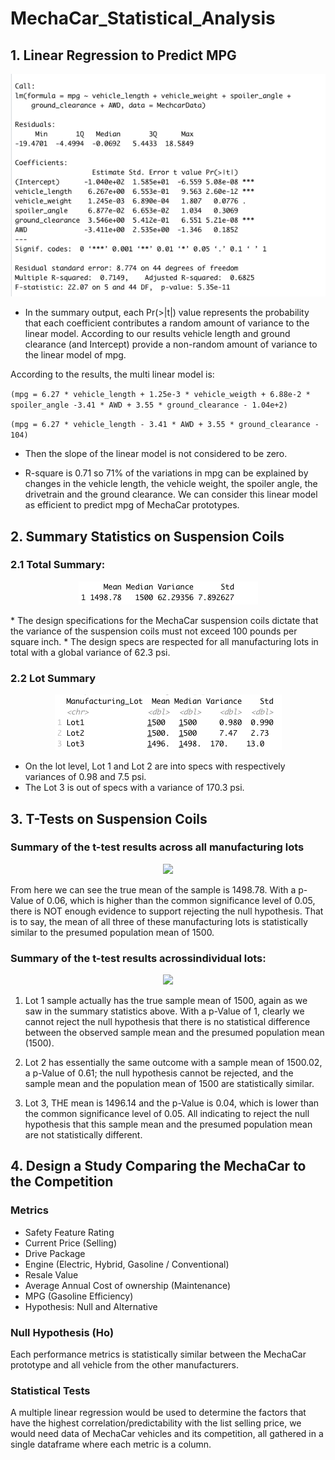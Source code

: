 # MechaCar_Statistical_Analysis

## 1. Linear Regression to Predict MPG


<p align="center">
  <img  src="Resources/LinearRegresion1.png">
</p>

* In the summary output, each Pr(>|t|) value represents the probability that each coefficient contributes a random amount of variance to the linear model. According to our results vehicle length and ground clearance (and Intercept) provide a non-random amount of variance to the linear model of mpg.

According to the results, the multi linear model is:

`(mpg = 6.27 * vehicle_length + 1.25e-3 * vehicle_weigth + 6.88e-2 * spoiler_angle -3.41 * AWD + 3.55 * ground_clearance - 1.04e+2)`

`(mpg = 6.27 * vehicle_length - 3.41 * AWD + 3.55 * ground_clearance - 104)`

* Then the slope of the linear model is not considered to be zero.

* R-square is 0.71 so 71% of the variations in mpg can be explained by changes in the vehicle length, the vehicle weight, the spoiler angle, the drivetrain and the ground clearance. We can consider this linear model as efficient to predict mpg of MechaCar prototypes.

## 2. Summary Statistics on Suspension Coils
### 2.1 Total Summary:
<p align="center">
  <img  src="Resources/TotalSummary.png">
</p>
 * The design specifications for the MechaCar suspension coils dictate that the variance of the suspension coils must not exceed 100 pounds per square inch.
* The design specs are respected for all manufacturing lots in total with a global variance of 62.3 psi.

### 2.2 Lot Summary
<p align="center">
  <img  src="Resources/LotSummary.png">
</p>

* On the lot level, Lot 1 and Lot 2 are into specs with respectively variances of 0.98 and 7.5 psi. 
* The Lot 3 is out of specs with a variance of 170.3 psi.

## 3. T-Tests on Suspension Coils

### Summary of the t-test results across all manufacturing lots

<p align="center">
  <img  src="Resources/Ttest_suspCoil">
</p>

From here we can see the true mean of the sample is 1498.78. With a p-Value of 0.06, which is higher than the common significance level of 0.05, there is NOT enough evidence to support rejecting the null hypothesis. That is to say, the mean of all three of these manufacturing lots is statistically similar to the presumed population mean of 1500.

### Summary of the t-test results acrossindividual lots:

<p align="center">
  <img  src="Resources/Lot1Lot2Lot3">
</p>

1. Lot 1 sample actually has the true sample mean of 1500, again as we saw in the summary statistics above. With a p-Value of 1, clearly we cannot reject  the null hypothesis that there is no statistical difference between the observed sample mean and the presumed population mean (1500).

2. Lot 2 has essentially the same outcome with a sample mean of 1500.02, a p-Value of 0.61; the null hypothesis cannot be rejected, and the sample mean and the population mean of 1500 are statistically similar.

3.  Lot 3, THE mean is 1496.14 and the p-Value is 0.04, which is lower than the common significance level of 0.05. All indicating to reject the null hypothesis that this sample mean and the presumed population mean are not statistically different.

## 4. Design a Study Comparing the MechaCar to the Competition

### Metrics

* Safety Feature Rating
* Current Price (Selling)
* Drive Package
* Engine (Electric, Hybrid, Gasoline / Conventional)
* Resale Value
* Average Annual Cost of ownership (Maintenance)
* MPG (Gasoline Efficiency)
* Hypothesis: Null and Alternative


### Null Hypothesis (Ho)

Each performance metrics is statistically similar between the MechaCar prototype and all vehicle from the other manufacturers.

### Statistical Tests
A multiple linear regression would be used to determine the factors that have the highest correlation/predictability with the list selling price, we would need data of MechaCar vehicles and its competition, all gathered in a single dataframe where each metric is a column.
